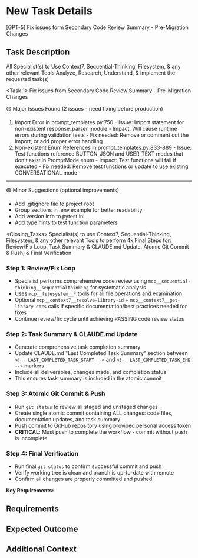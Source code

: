 # New Task Details

[GPT-5] Fix issues form Secondary Code Review Summary - Pre-Migration Changes

## Task Description

All Specialist(s) to Use Context7, Sequential-Thinking, Filesystem, & any other relevant Tools Analyze, Research, Understand, & Implement the requested task(s)

<Task 1> Fix issues from Secondary Code Review Summary - Pre-Migration Changes

  🟡 Major Issues Found (2 issues - need fixing before production)

  1. Import Error in prompt_templates.py:750
    - Issue: Import statement for non-existent response_parser module
    - Impact: Will cause runtime errors during validation tests
    - Fix needed: Remove or comment out the import, or add proper error handling
  2. Non-existent Enum References in prompt_templates.py:833-889
    - Issue: Test functions reference BUTTON_JSON and USER_TEXT modes that don't exist in PromptMode enum
    - Impact: Test functions will fail if executed
    - Fix needed: Remove test functions or update to use existing CONVERSATIONAL mode

  ---
  🟢 Minor Suggestions (optional improvements)

- Add .gitignore file to project root
- Group sections in .env.example for better readability
- Add version info to pytest.ini
- Add type hints to test function parameters

<Closing_Tasks> Specialist(s) to use Context7, Sequential-Thinking, Filesystem, & any other relevant Tools to perform 4x Final Steps for: Review\Fix Loop, Task Summary & CLAUDE.md Update, Atomic Git Commit & Push, & Final Verification

### Step 1: Review/Fix Loop

- Specialist performs comprehensive code review using `mcp__sequential-thinking__sequentialthinking` for systematic analysis
- Uses `mcp__filesystem__*` tools for all file operations and examination
- Optional `mcp__context7__resolve-library-id` + `mcp__context7__get-library-docs` calls if specific documentation/best practices needed for fixes
- Continue review/fix cycle until achieving PASSING code review status

### Step 2: Task Summary & CLAUDE.md Update

- Generate comprehensive task completion summary
- Update CLAUDE.md "Last Completed Task Summary" section between `<!-- LAST_COMPLETED_TASK_START -->` and `<!-- LAST_COMPLETED_TASK_END -->` markers
- Include all deliverables, changes made, and completion status
- This ensures task summary is included in the atomic commit

### Step 3: Atomic Git Commit & Push

- Run `git status` to review all staged and unstaged changes
- Create single atomic commit containing ALL changes: code files, documentation updates, and task summary
- Push commit to GitHub repository using provided personal access token
- **CRITICAL**: Must push to complete the workflow - commit without push is incomplete

### Step 4: Final Verification

- Run final `git status` to confirm successful commit and push
- Verify working tree is clean and branch is up-to-date with remote
- Confirm all changes are properly committed and pushed

**Key Requirements:**

## Requirements

## Expected Outcome

## Additional Context
